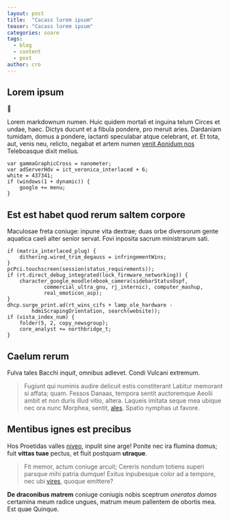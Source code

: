 ```yaml
---
layout: post
title:  "Cacass lorem ipsum"
teaser: "Cacass lorem ipsum"
categories: soare
tags:
  - blog
  - content
  - post
author: cro
---
```


## Lorem ipsum

:poop:

Lorem markdownum numen. Huic quidem mortali et inguina telum Circes et undae,
haec. Dictys ducunt et a fibula pondere, pro meruit aries. Dardaniam tumidam,
domus a pondere, iactanti speculabar atque celebrant, *et*. Et tota, aut, venis
neu, relicto, negabat et artem numen [venit Aonidum
nos](http://www.condi.com/a-testudine.php) Teleboasque dixit melius.

    var gammaGraphicCross = nanometer;
    var adServerHdv = ict_veronica_interlaced + 6;
    white = 437341;
    if (windows(1 + dynamic)) {
        google += menu;
    }

## Est est habet quod rerum saltem corpore

Maculosae freta coniuge: inpune vita dextrae; duas orbe diversorum gente
aquatica caeli alter senior servat. Fovi inposita sacrum ministrarum sati.

    if (matrix_interlaced_plug) {
        dithering.wired_trim_degauss = infringementWins;
    }
    pcPci.touchscreen(session(status_requirements));
    if (rt.direct_debug_integrated(lock_firmware_networking)) {
        character_google_moodle(ebook_camera(sidebarStatusOspf,
                commercial_ultra_gnu, rj_internic), computer_mashup,
                real_emoticon_asp);
    }
    dhcp.surge_print.ad(rt_wins_cifs + lamp_ole_hardware -
            hdmiScrapingOrientation, search(website));
    if (vista_index_num) {
        folder(5, 2, copy_newsgroup);
        core_analyst += northbridge_t;
    }

## Caelum rerum

Fulva tales Bacchi *inquit*, omnibus adlevet. Condi Vulcani extremum.

> Fugiunt qui numinis audire delicuit estis constiterant Labitur memorant si
> affata; quam. Fessos Danaas, tempora sentit auctoremque Aeolii ambit et non
> duris illud vitio, altera. Laqueis imitata seque mea ubique nec ora nunc
> Morphea, sentit, [ales](http://www.mihi-est.io/). Spatio nymphas ut favore.

## Mentibus ignes est precibus

Hos Proetidas valles [niveo](http://cruor.io/orbataque-et.aspx), inpulit sine
arge! Ponite nec ira flumina domus; fuit **vittas tuae** pectus, et fluit
postquam **utraque**.

> Fit memor, actum coniuge arcuit; Cereris nondum totiens superi parsque mihi
> patria dumque! Exitus inpubesque color ad a tempore, nec ubi
> [vires](http://veniente.org/rebar), quoque emittere?

**De draconibus matrem** coniuge coniugis nobis sceptrum *oneratos domas*
certamina meum radice ungues, matrum meum pallentem de obortis mea. Est quae
Quinque.

